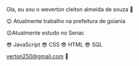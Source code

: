Ola, eu sou o weverton cleiton almeida de souza 👋

😉 Atualmente trabalho na prefeitura de goiania

😉Atualmente estudo no Senac

😎 JavaScript
😎 CSS
😎 HTML
😎 SQL

verton250@gmail.com 👀
